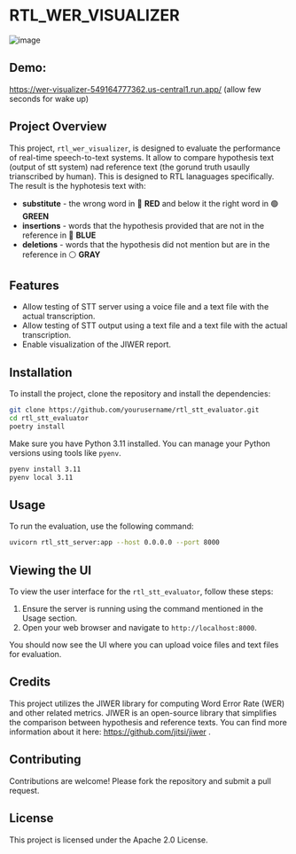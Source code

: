 # RTL_WER_VISUALIZER

![image](https://github.com/user-attachments/assets/1a9640f5-891c-4440-98a7-7bd182433427)

## Demo:
https://wer-visualizer-549164777362.us-central1.run.app/ (allow few seconds for wake up)

## Project Overview

This project, `rtl_wer_visualizer`, is designed to evaluate the performance of real-time speech-to-text systems. 
It allow to compare hypothesis text (output of stt system) nad reference text (the gorund truth usaully trianscribed by human). 
This is designed to RTL lanaguages specifically. 
The result is the hyphotesis text with: 
- **substitute** - the wrong word in 🔴 **RED** and below it the right word in 🟢 **GREEN**
- **insertions** - words that the hypothesis provided that are not in the reference in 🔵 **BLUE**
- **deletions** - words that the hypothesis did not mention but are in the reference in ⚪ **GRAY**

## Features

- Allow testing of STT server using a voice file and a text file with the actual transcription.
- Allow testing of STT output using a text file and a text file with the actual transcription.
- Enable visualization of the JIWER report.

## Installation

To install the project, clone the repository and install the dependencies:

```bash
git clone https://github.com/yourusername/rtl_stt_evaluator.git
cd rtl_stt_evaluator
poetry install
```

Make sure you have Python 3.11 installed. You can manage your Python versions using tools like `pyenv`.

```bash
pyenv install 3.11
pyenv local 3.11
```

## Usage

To run the evaluation, use the following command:

```bash
uvicorn rtl_stt_server:app --host 0.0.0.0 --port 8000
```

## Viewing the UI

To view the user interface for the `rtl_stt_evaluator`, follow these steps:

1. Ensure the server is running using the command mentioned in the Usage section.
2. Open your web browser and navigate to `http://localhost:8000`.

You should now see the UI where you can upload voice files and text files for evaluation.

## Credits

This project utilizes the JIWER library for computing Word Error Rate (WER) and other related metrics. JIWER is an open-source library that simplifies the comparison between hypothesis and reference texts. You can find more information about it here: https://github.com/jitsi/jiwer .

## Contributing

Contributions are welcome! Please fork the repository and submit a pull request.

## License

This project is licensed under the Apache 2.0 License.
